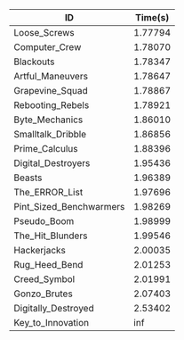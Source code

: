 |ID|Time(s)|
|-|-|
|Loose_Screws|1.77794|
|Computer_Crew|1.78070|
|Blackouts|1.78347|
|Artful_Maneuvers|1.78647|
|Grapevine_Squad|1.78867|
|Rebooting_Rebels|1.78921|
|Byte_Mechanics|1.86010|
|Smalltalk_Dribble|1.86856|
|Prime_Calculus|1.88396|
|Digital_Destroyers|1.95436|
|Beasts|1.96389|
|The_ERROR_List|1.97696|
|Pint_Sized_Benchwarmers|1.98269|
|Pseudo_Boom|1.98999|
|The_Hit_Blunders|1.99546|
|Hackerjacks|2.00035|
|Rug_Heed_Bend|2.01253|
|Creed_Symbol|2.01991|
|Gonzo_Brutes|2.07403|
|Digitally_Destroyed|2.53402|
|Key_to_Innovation|inf|
